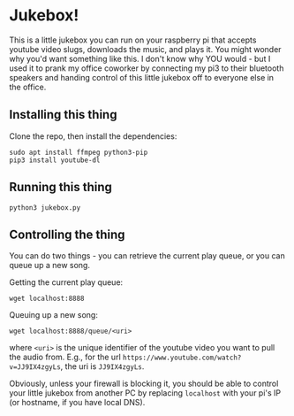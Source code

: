 # Jukebox!
This is a little jukebox you can run on your raspberry pi that accepts youtube video slugs, downloads the music, and plays it.
You might wonder why you'd want something like this.
I don't know why YOU would - but I used it to prank my office coworker by connecting my pi3 to their bluetooth speakers and handing control of this little jukebox off to everyone else in the office.

## Installing this thing
Clone the repo, then install the dependencies:

```
sudo apt install ffmpeg python3-pip
pip3 install youtube-dl
```

## Running this thing
```
python3 jukebox.py
```

## Controlling the thing
You can do two things - you can retrieve the current play queue, or you can queue up a new song.

Getting the current play queue:
```
wget localhost:8888
```

Queuing up a new song:
```
wget localhost:8888/queue/<uri>
```

where `<uri>` is the unique identifier of the youtube video you want to pull the audio from.
E.g., for the url `https://www.youtube.com/watch?v=JJ9IX4zgyLs`, the uri is `JJ9IX4zgyLs`.

Obviously, unless your firewall is blocking it, you should be able to control your little jukebox from another PC by replacing `localhost` with your pi's IP (or hostname, if you have local DNS).
